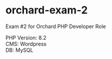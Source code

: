 # orchard-exam-2
Exam #2 for Orchard PHP Developer Role

PHP Version: 8.2\
CMS: Wordpress\
DB: MySQL
